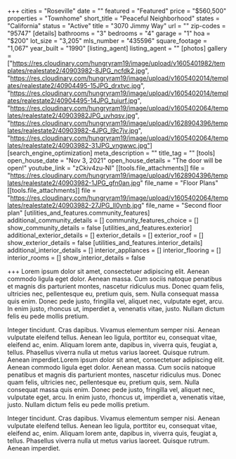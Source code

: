+++
cities = "Roseville"
date = ""
featured = "Featured"
price = "$560,500"
properties = "Townhome"
short_title = "Peaceful Neighborhood"
states = "California"
status = "Active"
title = "3070 Jimmy Way"
url = ""
zip-codes = "95747"
[details]
bathrooms = "3"
bedrooms = "4"
garage = "1"
hoa = "$200"
lot_size = "3,205"
mls_number = "435596"
square_footage = "1,067"
year_built = "1990"
[listing_agent]
listing_agent = ""
[photos]
gallery = ["https://res.cloudinary.com/hungryram19/image/upload/v1605401982/templates/realestate2/40903982-8JPG_ncfdk2.jpg", "https://res.cloudinary.com/hungryram19/image/upload/v1605402014/templates/realestate2/40904495-15JPG_drxtvc.jpg", "https://res.cloudinary.com/hungryram19/image/upload/v1605402014/templates/realestate2/40904495-14JPG_tuiurf.jpg", "https://res.cloudinary.com/hungryram19/image/upload/v1605402064/templates/realestate2/40903982JPG_uvhqsv.jpg", "https://res.cloudinary.com/hungryram19/image/upload/v1628904396/templates/realestate2/40903982-4JPG_l9c7jv.jpg", "https://res.cloudinary.com/hungryram19/image/upload/v1605402064/templates/realestate2/40903982-31JPG_vngwwc.jpg"]
[search_engine_optimization]
meta_description = ""
title_tag = ""
[tools]
open_house_date = "Nov 3, 2021"
open_house_details = "The door will be open!"
youtube_link = "zCkiv4zu-NI"
[[tools.file_attachments]]
file = "https://res.cloudinary.com/hungryram19/image/upload/v1628904396/templates/realestate2/40903982-1JPG_gfn0an.jpg"
file_name = "Floor Plans"
[[tools.file_attachments]]
file = "https://res.cloudinary.com/hungryram19/image/upload/v1605402064/templates/realestate2/40903982-27JPG_ll0ynb.jpg"
file_name = "Second floor plan"
[utilities_and_features.community_features]
additional_community_details = []
community_features_choice = []
show_community_details = false
[utilities_and_features.exterior]
additional_exterior_details = []
exterior_details = []
exterior_roof = []
show_exterior_details = false
[utilities_and_features.interior_details]
additional_interior_details = []
interior_appliances = []
interior_flooring = []
interior_rooms = []
show_interior_details = false

+++
Lorem ipsum dolor sit amet, consectetuer adipiscing elit. Aenean commodo ligula eget dolor. Aenean massa. Cum sociis natoque penatibus et magnis dis parturient montes, nascetur ridiculus mus. Donec quam felis, ultricies nec, pellentesque eu, pretium quis, sem. Nulla consequat massa quis enim. Donec pede justo, fringilla vel, aliquet nec, vulputate eget, arcu. In enim justo, rhoncus ut, imperdiet a, venenatis vitae, justo. Nullam dictum felis eu pede mollis pretium.

Integer tincidunt. Cras dapibus. Vivamus elementum semper nisi. Aenean vulputate eleifend tellus. Aenean leo ligula, porttitor eu, consequat vitae, eleifend ac, enim. Aliquam lorem ante, dapibus in, viverra quis, feugiat a, tellus. Phasellus viverra nulla ut metus varius laoreet. Quisque rutrum. Aenean imperdiet.Lorem ipsum dolor sit amet, consectetuer adipiscing elit. Aenean commodo ligula eget dolor. Aenean massa. Cum sociis natoque penatibus et magnis dis parturient montes, nascetur ridiculus mus. Donec quam felis, ultricies nec, pellentesque eu, pretium quis, sem. Nulla consequat massa quis enim. Donec pede justo, fringilla vel, aliquet nec, vulputate eget, arcu. In enim justo, rhoncus ut, imperdiet a, venenatis vitae, justo. Nullam dictum felis eu pede mollis pretium.

Integer tincidunt. Cras dapibus. Vivamus elementum semper nisi. Aenean vulputate eleifend tellus. Aenean leo ligula, porttitor eu, consequat vitae, eleifend ac, enim. Aliquam lorem ante, dapibus in, viverra quis, feugiat a, tellus. Phasellus viverra nulla ut metus varius laoreet. Quisque rutrum. Aenean imperdiet.